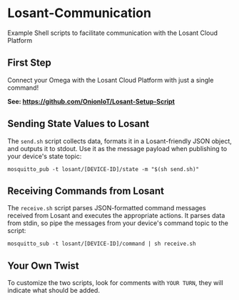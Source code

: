 # Losant-Communication
Example Shell scripts to facilitate communication with the Losant Cloud Platform

## First Step

Connect your Omega with the Losant Cloud Platform with just a single command!  

**See: https://github.com/OnionIoT/Losant-Setup-Script**


## Sending State Values to Losant

The `send.sh` script collects data, formats it in a Losant-friendly JSON object, and outputs it to stdout. Use it as the message payload when publishing to your device's state topic:

```
mosquitto_pub -t losant/[DEVICE-ID]/state -m "$(sh send.sh)"
```

## Receiving Commands from Losant

The `receive.sh` script parses JSON-formatted command messages received from Losant and executes the appropriate actions. It parses data from stdin, so pipe the messages from your device's command topic to the script:

```
mosquitto_sub -t losant/[DEVICE-ID]/command | sh receive.sh
```

## Your Own Twist

To customize the two scripts, look for comments with `YOUR TURN`, they will indicate what should be added.

